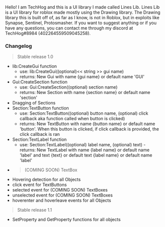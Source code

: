 Hello! I am TechHog and this is a UI library I made called Lines Lib. 
Lines Lib is a UI library for roblox made mostly using the Drawing library. The Drawing library this is built off of, as far as I know, is not in Roblox, but in exploits
like Synapse, Sentinel, Protosmasher.
If you want to suggest anything or if you have any questions, you can contact me through my discord at TechHog#8984 (402264559509045258).

### __Changelog__

> Stable release 1.0
  - lib:CreateGui function
    - use: lib:CreateGui((optional)<< string >> gui name)
    - returns: New Gui with name {gui name} or default name 'GUI'
  - Gui:CreateSection function
    - use: Gui:CreateSection((optional)<string> section name)
    - returns: New Section with name {section name} or default name 'section'  
  - Dragging of Sections
  - Section:TextButton function
    - use: Section:TextButton((optional)<string> button name, (optional)<function> click callback aka function called when button is clicked)
    - returns: New TextButton with name {button name} or default name 'button'. When this button is clicked, if click callback is provided, the click callback is ran
  - Section:TextLabel function
    - use: Section:TextLabel((optional)<string> label name, (optional)<string> text)
    -returns: New TextLabel with name {label name} or default name 'label' and text {text} or default text {label name} or default name 'label'
  - > (COMING SOON) TextBox
  - Hovering detection for all Objects
  - click event for TextButtons
  - selected event for (COMING SOON) TextBoxes
  - unselected event for (COMING SOON) TextBoxes
  - hoverenter and hoverleave events for all Objects

> Stable release 1.1
  - SetProperty and GetProperty functions for all objects
